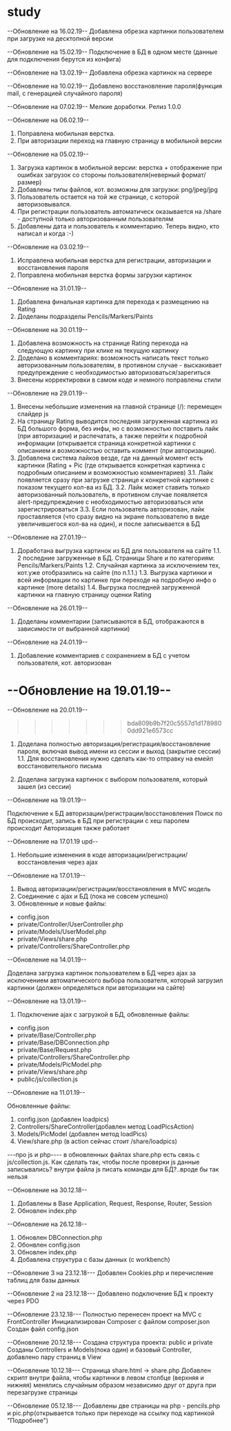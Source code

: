 # study
--Обновление на 16.02.19--
Добавлена обрезка картинки пользователем при загрузке на десктопной версии

--Обновление на 15.02.19--
Подключение в БД в одном месте (данные для подключения берутся из конфига)

--Обновление на 13.02.19--
Добавлена обрезка картинок на сервере

--Обновление на 10.02.19--
Добавлено восстановление пароля(функция mail, с генерацией случайного пароля)

--Обновление на 07.02.19--
Мелкие доработки.
Релиз 1.0.0

--Обновление на 06.02.19--
1. Поправлена мобильная верстка.
2. При авторизации переход на главную страницу в мобильной версии


--Обновление на 05.02.19--
1. Загрузка картинок в мобильной версии: верстка + отображение при ошибках загрузок со стороны пользователя(неверный формат/размер)
2. Добавлены типы файлов, кот. возможны для загрузки: png/jpeg/jpg
3. Пользователь остается на той же странице, с которой авторизовывался. 
4. При регистрации пользователь автоматическ оказывается на /share - доступной только авторизованным пользователям
5. Добавлены дата и пользователь к комментарию. Теперь видно, кто написал и когда :-)


--Обновление на 03.02.19--
1. Исправлена мобильная верстка для регистрации, авторизации и восстановления пароля
2. Поправлена мобильная верстка формы загрузки картинок 

--Обновление на 31.01.19--
1. Добавлена финальная картинка для перехода к размещению на Rating
2. Доделаны подразделы Pencils/Markers/Paints

--Обновление на 30.01.19--
1. Добавлена возможность на странице Rating перехода на следующую картинку при клике на текущую картинку
2. Доделано в комментариях: возможность написать текст только авторизованным пользователям, 
в противном случае - выскакивает предупреждение с необходимостью авторизоваться/зарегиться
3. Внесены корректировки в самом коде и немного поправлены стили

--Обновление на 29.01.19--
1. Внесены небольшие изменения на главной странице (/): перемещен слайдер js
2. На страницу Rating выводится последняя загруженная картинка из БД большого форма, без инфы, но с возможностью 
поставить лайк (при авторизации) и распечатать, а также перейти к подробной информации (открывается страница конкретной картинки
с описанием и возможностью оставить коммент (при авторизации).
3. Добавлена система лайков везде, где на данный момент есть картинки (Rating + Pic (где открывается конкретная картинка с подробным описанием
и возможностью комментариев) 
    3.1. Лайк появляется сразу при загрузке странице к конкретной картинке с показом текущего кол-ва из БД.
    3.2. Лайк может ставить только авторизованный пользователь, в противном случае появляется 
            alert-предупреждение с необходимостью авторизоваться или зарегистрироваться
    3.3. Если пользователь авторизован, лайк проставляется (что сразу видно на экране пользователю в виде увеличившегося кол-ва на один),
        и после записывается в БД

--Обновление на 27.01.19--
1. Доработана выгрузка картинок из БД для пользователя на сайте
  1.1. 2 последние загруженные в БД. Страницы Share и по категориям: Pencils/Markers/Paints
  1.2. Случайная картинка за исключением тех, кот.уже отобразились на сайте (по п.1.1.)
  1.3. Выгрузка картинки и всей информации по картинке при переходе на подробную инфо о картинке (more details)
  1.4. Выгрузка последней загруженной картинки на главную страницу оценки Rating


--Обновление на 26.01.19--
1. Доделаны комментарии (записываются в БД, отображаются в зависимости от выбранной картинки)


--Обновление на 24.01.19--
1. Добавление комментариев с сохранением в БД с учетом пользователя, кот. авторизован

--Обновление на 19.01.19--
=======
--Обновление на 20.01.19--
>>>>>>> bda809b9b7f20c5557d1d1789800dd921e6573cc
1. Доделана полностью авторизация/регистрация/восстановление пароля, включая вывод имени из сессии и выход (закрытие сессии) 
1.1. Для восстановления нужно сделать как-то отправку на емейл восстановительного письма

2. Доделана загрузка картинок с выбором пользователя, который зашел (из сессии)


--Обновление на 19.01.19--

Подключение к БД авторизации/регистрации/восстановления
Поиск по БД происходит, запись в БД при регистрации с хеш паролем происходит
Авторизация также работает

--Обновление на 17.01.19  upd--
1. Небольшие изменения в коде авторизации/регистрации/восстановления через ajax

--Обновление на 17.01.19--
1. Вывод авторизации/регистрации/восстановления в MVC модель
2. Соединение с ajax и БД (пока не совсем успешно)
3. Обновленные и новые файлы:
- config.json
- private/Controller/UserController.php
- private/Models/UserModel.php
- private/Views/share.php
- private/Controllers/ShareController.php

--Обновление на 14.01.19--

Доделана загрузка картинок пользователем в БД через ajax 
за исключением автоматического выбора пользователя, который загрузил картинки
(должен определяться при авторизации на сайте)

--Обновление на 13.01.19--
1. Подключение ajax с загрузкой в БД, обновленные файлы:
- config.json
- private/Base/Controller.php
- private/Base/DBConnection.php
- private/Base/Request.php
- private/Controllers/ShareController.php
- private/Models/PicModel.php
- private/Views/share.php
- public/js/collection.js

--Обновление на 11.01.19--

Обновленные файлы:
1. config.json (добавлен loadpics)
2. Controllers/ShareController(добавлен метод LoadPicsAction)
3. Models/PicModel (добавлен метод loadPics)
4. View/share.php (в action сейчас стоит /share/loadpics)

---про js и php----
в обновленных файлах share.php есть связь с js/collection.js. Как сделать так, чтобы после проверки js данные записывались?
внутри файла js писать команды для БД?..вроде бы так нельзя


--Обновление на 30.12.18--
1. Добавлены в Base Application, Request, Response, Router, Session
2. Обновлен index.php

--Обновление на 26.12.18--
1. Обновлен DBConnection.php
2. Обонвлен config.json
3. Обновлен index.php
4. Добавлена структура с базы данных (с workbench)

--Обновление 3 на 23.12.18---
Добавлен Cookies.php и перечисление таблиц для базы данных

--Обновление 2 на 23.12.18---
Добавлено подключение БД к проекту через PDO


--Обновление 23.12.18---
Полностью перенесен проект на MVC с FrontController
Инициализирован Composer c файлом composer.json
Создан файл config.json


--Обновление 20.12.18---
Создана структура проекта: public и private
Созданы Controllers и Models(пока один) и базовый Controller, добавлено пару страниц в View

--Обновление 10.12.18---
Страница share.html -> share.php 
Добавлен скрипт внутри файла, чтобы картинки в левом столбце (верхняя и нижняя) менялись случайным образом независимо друг от друга при перезагрузке страницы

--Обновление 05.12.18---
Добавлены две страницы на php - pencils.php и pic.php(открывается только при переходе на ссылку под картинкой "Подробнее")
